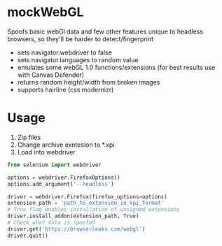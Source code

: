 # mockWebGL

Spoofs basic webGl data and few other features unique to headless browsers, so they'll be harder to detect/fingerprint

* sets navigator.webdriver to false
* sets navigator.languages to random value
* emulates some webGL 1.0 functions/extensions (for best results use with Canvas Defender)
* returns random height/width from broken images
* supports hairline (css modernizr)


# Usage
1. Zip files
2. Change archive exntesion to *.xpi
3. Load into webdriver

```python
from selenium import webdriver

options = webdriver.FirefoxOptions()
options.add_argument('--headless')

driver = webdriver.Firefox(firefox_options=options)
extension_path = 'path_to_extension_in_xpi_format'
# True flag enables installation of unsigned extensions
driver.install_addon(extension_path, True) 
# Check what data is spoofed
driver.get('https://browserleaks.com/webgl')
driver.quit()
```
